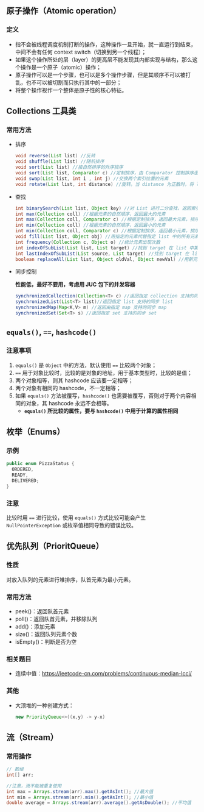 ## 原子操作（Atomic operation）

### 定义
- 指不会被线程调度机制打断的操作，这种操作一旦开始，就一直运行到结束，中间不会有任何 context switch（切换到另一个线程）；
- 如果这个操作所处的层（layer）的更高层不能发现其内部实现与结构，那么这个操作是一个原子（atomic）操作；
- 原子操作可以是一个步骤，也可以是多个操作步骤，但是其顺序不可以被打乱，也不可以被切割而只执行其中的一部分；
- 将整个操作视作一个整体是原子性的核心特征。

## Collections 工具类

### 常用方法
- 排序
  ```java
  void reverse(List list) //反转
  void shuffle(List list) //随机排序
  void sort(List list) //按自然排序的升序排序
  void sort(List list, Comparator c) //定制排序，由 Comparator 控制排序逻辑
  void swap(List list, int i , int j) //交换两个索引位置的元素
  void rotate(List list, int distance) //旋转。当 distance 为正数时，将 list 后 distance 个元素整体移到前面。当 distance 为负数时，将 list 的前 distance 个元素整体移到后面
  ```

- 查找
  ```java
  int binarySearch(List list, Object key) //对 List 进行二分查找，返回索引，注意 List 必须是有序的
  int max(Collection coll) //根据元素的自然顺序，返回最大的元素
  int max(Collection coll, Comparator c) //根据定制排序，返回最大元素，排序规则由 Comparatator 类控制
  int min(Collection coll) //根据元素的自然顺序，返回最小的元素
  int min(Collection coll, Comparator c) //根据定制排序，返回最小元素，排序规则由 Comparatator 类控制
  void fill(List list, Object obj) //用指定的元素代替指定 list 中的所有元素
  int frequency(Collection c, Object o) //统计元素出现次数
  int indexOfSubList(List list, List target) //找到 target 在 list 中第一次出现的索引，找不到则返回 -1
  int lastIndexOfSubList(List source, List target) //找到 target 在 list 中最后一次出现的索引，找不到则返回 -1
  boolean replaceAll(List list, Object oldVal, Object newVal) //用新元素替换旧元素
  ```

- 同步控制
  
  **性能低，最好不要用，考虑用 JUC 包下的并发容器**

  ```java
  synchronizedCollection(Collection<T> c) //返回指定 collection 支持的同步（线程安全的）collection。
  synchronizedList(List<T> list)//返回指定 list 支持的同步 list
  synchronizedMap(Map<K,V> m) //返回由指定 map 支持的同步 map
  synchronizedSet(Set<T> s) //返回指定 set 支持的同步 set
  ```

## `equals()`, `==`, `hashcode()`

### 注意事项
1. `equals()` 是 `Object` 中的方法，默认使用 `==` 比较两个对象；
2. `==` 用于对象比较时，比较的是对象的地址，用于基本类型时，比较的是值；
3. 两个对象相等，则其 hashcode 应该要一定相等；
4. 两个对象有相同的 hashcode，不一定相等；
5. 如果 `equals()` 方法被覆写，`hashcode()` 也需要被覆写，否则对于两个内容相同的对象，其 hashcode 永远不会相等。
   - **`equals()` 所比较的属性，要与 `hashcode()` 中用于计算的属性相同**

## 枚举（Enums）

### 示例
  ```java
  public enum PizzaStatus {
    ORDERED,
    READY,
    DELIVERED;
  }
  ```

### 注意
比较时用 `==` 进行比较，使用 `equals()` 方式比较可能会产生 `NullPointerException` 或枚举值相同导致的错误比较。

## 优先队列（PrioritQueue）

### 性质
对放入队列的元素进行堆排序，队首元素为最小元素。

### 常用方法
- peek()：返回队首元素
- poll()：返回队首元素，并移除队列
- add()：添加元素
- size()：返回队列元素个数
- isEmpty()：判断是否为空

### 相关题目
- 连续中值：https://leetcode-cn.com/problems/continuous-median-lcci/

### 其他
- 大顶堆的一种创建方式：
  ```java
  new PriorityQueue<>((x,y) -> y-x)
  ```

## 流（Stream）

### 常用操作

```java
// 数组
int[] arr;

//注意，流不能被重复使用
int max = Arrays.stream(arr).max().getAsInt(); //最大值
int min = Arrays.stream(arr).min().getAsInt(); //最小值
double average = Arrays.stream(arr).average().getAsDouble(); //平均值
```